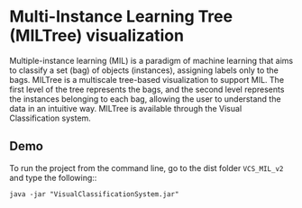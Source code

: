 # Multi-Instance Learning Tree (MILTree) visualization

Multiple-instance learning (MIL) is a paradigm of machine learning that aims to classify a set (bag) of objects (instances), assigning labels only to the bags. MILTree is a multiscale tree-based visualization to support MIL. The first level of the tree represents the bags, and the second level represents the instances belonging to each bag, allowing the user to understand the data in an intuitive way. MILTree is available through the Visual Classification system. 

## Demo

To run the project from the command line, go to the dist folder `VCS_MIL_v2` and
type the following::
~~~~
java -jar "VisualClassificationSystem.jar" 
~~~~





